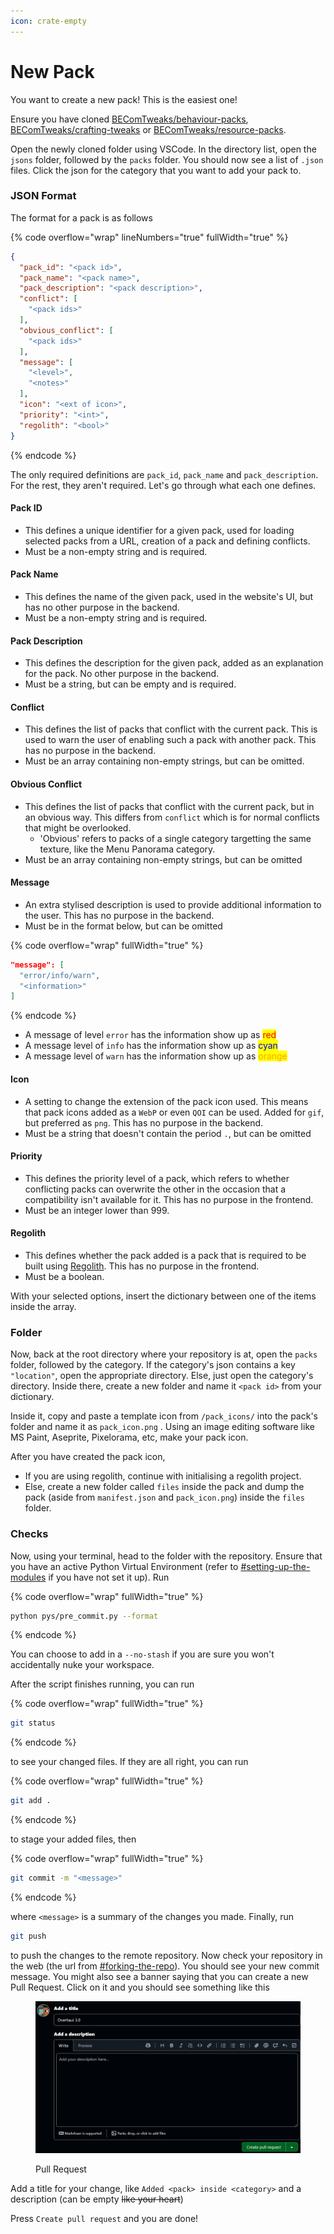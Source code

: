 ```yaml
---
icon: crate-empty
---
```


# New Pack

You want to create a new pack! This is the easiest one!

Ensure you have cloned [BEComTweaks/behaviour-packs](https://github.com/BEComTweaks/behaviour-packs), [BEComTweaks/crafting-tweaks](https://github.com/BEComTweaks/crafting-tweaks) or [BEComTweaks/resource-packs](https://github.com/BEComTweaks/resource-packs).

Open the newly cloned folder using VSCode. In the directory list, open the `jsons` folder, followed by the `packs` folder. You should now see a list of `.json` files. Click the json for the category that you want to add your pack to.

### JSON Format

The format for a pack is as follows

{% code overflow="wrap" lineNumbers="true" fullWidth="true" %}
```json
{
  "pack_id": "<pack id>",
  "pack_name": "<pack name>",
  "pack_description": "<pack description>",
  "conflict": [
    "<pack ids>"
  ],
  "obvious_conflict": [
    "<pack ids>"
  ],
  "message": [
    "<level>",
    "<notes>"
  ],
  "icon": "<ext of icon>",
  "priority": "<int>",
  "regolith": "<bool>"
}
```
{% endcode %}

The only required definitions are `pack_id`, `pack_name` and `pack_description`. For the rest, they aren't required. Let's go through what each one defines.

#### Pack ID

* This defines a unique identifier for a given pack, used for loading selected packs from a URL, creation of a pack and defining conflicts.
* Must be a non-empty string and is required.

#### Pack Name

* This defines the name of the given pack, used in the website's UI, but has no other purpose in the backend.
* Must be a non-empty string and is required.

#### Pack Description

* This defines the description for the given pack, added as an explanation for the pack. No other purpose in the backend.
* Must be a string, but can be empty and is required.

#### Conflict

* This defines the list of packs that conflict with the current pack. This is used to warn the user of enabling such a pack with another pack. This has no purpose in the backend.
* Must be an array containing non-empty strings, but can be omitted.

#### Obvious Conflict

* This defines the list of packs that conflict with the current pack, but in an obvious way.
This differs from `conflict` which is for normal conflicts that might be overlooked.
  - 'Obvious' refers to packs of a single category targetting the same texture, like the Menu Panorama category.
* Must be an array containing non-empty strings, but can be omitted

#### Message

* An extra stylised description is used to provide additional information to the user. This has no purpose in the backend.
* Must be in the format below, but can be omitted

{% code overflow="wrap" fullWidth="true" %}
```json
"message": [
  "error/info/warn",
  "<information>"
]
```
{% endcode %}

* A message of level `error` has the information show up as <mark style="color:red;">red</mark>
* A message level of `info` has the information show up as <mark style="color:blue;">cyan</mark>
* A message level of `warn` has the information show up as <mark style="color:orange;">orange</mark>

#### Icon

* A setting to change the extension of the pack icon used. This means that pack icons added as a `WebP` or even `QOI` can be used. Added for `gif`, but preferred as `png`. This has no purpose in the backend.
* Must be a string that doesn't contain the period `.`, but can be omitted

#### Priority

* This defines the priority level of a pack, which refers to whether conflicting packs can overwrite the other in the occasion that a compatibility isn't available for it. This has no purpose in the frontend.
* Must be an integer lower than 999.

#### Regolith

* This defines whether the pack added is a pack that is required to be built using [Regolith](https://regolith-docs.readthedocs.io/). This has no purpose in the frontend.
* Must be a boolean.

With your selected options, insert the dictionary between one of the items inside the array.

### Folder

Now, back at the root directory where your repository is at, open the `packs` folder, followed by the category. If the category's json contains a key `"location"`, open the appropriate directory. Else, just open the category's directory. Inside there, create a new folder and name it `<pack id>` from your dictionary.

Inside it, copy and paste a template icon from `/pack_icons/` into the pack's folder and name it as `pack_icon.png` . Using an image editing software like MS Paint, Aseprite, Pixelorama, etc, make your pack icon.

After you have created the pack icon,&#x20;

* If you are using regolith, continue with initialising a regolith project.
* Else, create a new folder called `files` inside the pack and dump the pack (aside from `manifest.json` and `pack_icon.png`) inside the `files` folder.

### Checks

Now, using your terminal, head to the folder with the repository. Ensure that you have an active Python Virtual Environment (refer to [#setting-up-the-modules](../getting-started.md#setting-up-the-modules "mention") if you have not set it up). Run

{% code overflow="wrap" fullWidth="true" %}
```sh
python pys/pre_commit.py --format
```
{% endcode %}

You can choose to add in a `--no-stash` if you are sure you won't accidentally nuke your workspace.

After the script finishes running, you can run

{% code overflow="wrap" fullWidth="true" %}
```sh
git status
```
{% endcode %}

to see your changed files. If they are all right, you can run

{% code overflow="wrap" fullWidth="true" %}
```sh
git add .
```
{% endcode %}

to stage your added files, then

{% code overflow="wrap" fullWidth="true" %}
```sh
git commit -m "<message>"
```
{% endcode %}

where `<message>` is a summary of the changes you made. Finally, run

```sh
git push
```

to push the changes to the remote repository. Now check your repository in the web (the url from [#forking-the-repo](../getting-started.md#forking-the-repo "mention")). You should see your new commit message. You might also see a banner saying that you can create a new Pull Request. Click on it and you should see something like this

<figure><img src="../.gitbook/assets/image.png" alt=""><figcaption><p>Pull Request</p></figcaption></figure>

Add a title for your change, like `Added <pack> inside <category>` and a description (can be empty ~~like your heart~~)

Press `Create pull request` and you are done!
